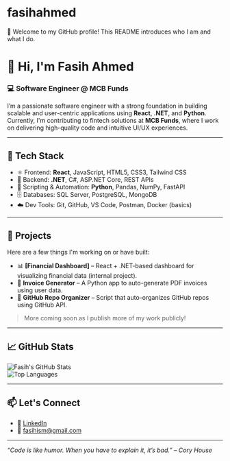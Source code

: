 # fasihahmed
👋 Welcome to my GitHub profile! This README introduces who I am and what I do.

# 👋 Hi, I'm Fasih Ahmed

### 💻 Software Engineer @ MCB Funds

I’m a passionate software engineer with a strong foundation in building scalable and user-centric applications using **React**, **.NET**, and **Python**. Currently, I'm contributing to fintech solutions at **MCB Funds**, where I work on delivering high-quality code and intuitive UI/UX experiences.

---

## 🧰 Tech Stack

- ⚛️ Frontend: **React**, JavaScript, HTML5, CSS3, Tailwind CSS  
- 🔧 Backend: **.NET**, C#, ASP.NET Core, REST APIs  
- 🐍 Scripting & Automation: **Python**, Pandas, NumPy, FastAPI  
- 🗄️ Databases: SQL Server, PostgreSQL, MongoDB  
- ☁️ Dev Tools: Git, GitHub, VS Code, Postman, Docker (basics)

---

## 🚀 Projects

Here are a few things I'm working on or have built:

- 📊 **[Financial Dashboard]** – React + .NET-based dashboard for visualizing financial data (internal project).  
- 🧾 **Invoice Generator** – A Python app to auto-generate PDF invoices using user data.  
- 📂 **GitHub Repo Organizer** – Script that auto-organizes GitHub repos using GitHub API.  

> More coming soon as I publish more of my work publicly!

---

## 📈 GitHub Stats

![Fasih's GitHub Stats](https://github-readme-stats.vercel.app/api?username=fasihahmed&show_icons=true&theme=github_dark)  
![Top Languages](https://github-readme-stats.vercel.app/api/top-langs/?username=fasihahmed&layout=compact&theme=github_dark)

---

## 📫 Let's Connect

- 💼 [LinkedIn](https://www.linkedin.com/in/fasih-ahmed-ab75a120b)  
- 📧 fasihism@gmail.com

---

*“Code is like humor. When you have to explain it, it’s bad.” – Cory House*

